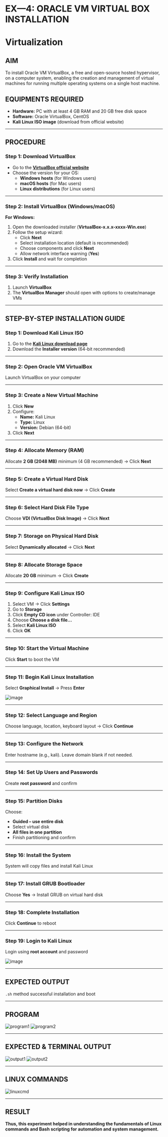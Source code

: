 # **EX—4: ORACLE VM VIRTUAL BOX INSTALLATION**

# **Virtualization**

## **AIM**
To install Oracle VM VirtualBox, a free and open-source hosted hypervisor, on a computer system, enabling the creation and management of virtual machines for running multiple operating systems on a single host machine.

## **EQUIPMENTS REQUIRED**
- **Hardware:** PC with at least 4 GB RAM and 20 GB free disk space  
- **Software:** Oracle VirtualBox, CentOS  
- **Kali Linux ISO image** (download from official website)

---

## **PROCEDURE**

### **Step 1: Download VirtualBox**
- Go to the **[VirtualBox official website](https://www.virtualbox.org/wiki/Downloads)**  
- Choose the version for your OS:
  - **Windows hosts** (for Windows users)
  - **macOS hosts** (for Mac users)
  - **Linux distributions** (for Linux users)

---

### **Step 2: Install VirtualBox (Windows/macOS)**

**For Windows:**
1. Open the downloaded installer (**VirtualBox-x.x.x-xxxx-Win.exe**)
2. Follow the setup wizard:
   - Click **Next**
   - Select installation location (default is recommended)
   - Choose components and click **Next**
   - Allow network interface warning (**Yes**)
3. Click **Install** and wait for completion

---

### **Step 3: Verify Installation**
1. Launch **VirtualBox**  
2. The **VirtualBox Manager** should open with options to create/manage VMs

---

## **STEP-BY-STEP INSTALLATION GUIDE**

### **Step 1: Download Kali Linux ISO**
1. Go to the **[Kali Linux download page](https://www.kali.org/get-kali/)**  
2. Download the **Installer version** (64-bit recommended)

---

### **Step 2: Open Oracle VM VirtualBox**
Launch VirtualBox on your computer

---

### **Step 3: Create a New Virtual Machine**
1. Click **New**
2. Configure:
   - **Name:** Kali Linux
   - **Type:** Linux
   - **Version:** Debian (64-bit)
3. Click **Next**

---

### **Step 4: Allocate Memory (RAM)**
Allocate **2 GB (2048 MB)** minimum (4 GB recommended) → Click **Next**

---

### **Step 5: Create a Virtual Hard Disk**
Select **Create a virtual hard disk now** → Click **Create**

---

### **Step 6: Select Hard Disk File Type**
Choose **VDI (VirtualBox Disk Image)** → Click **Next**

---

### **Step 7: Storage on Physical Hard Disk**
Select **Dynamically allocated** → Click **Next**

---

### **Step 8: Allocate Storage Space**
Allocate **20 GB** minimum → Click **Create**

---

### **Step 9: Configure Kali Linux ISO**
1. Select VM → Click **Settings**
2. Go to **Storage**
3. Click **Empty CD icon** under Controller: IDE
4. Choose **Choose a disk file...**
5. Select **Kali Linux ISO**
6. Click **OK**

---

### **Step 10: Start the Virtual Machine**
Click **Start** to boot the VM

---

### **Step 11: Begin Kali Linux Installation**
Select **Graphical Install** → Press **Enter**

![image](https://github.com/user-attachments/assets/9820c7f2-4d81-47f8-91b7-4fbe2233037c)

---

### **Step 12: Select Language and Region**
Choose language, location, keyboard layout → Click **Continue**

---

### **Step 13: Configure the Network**
Enter hostname (e.g., kali). Leave domain blank if not needed.

---

### **Step 14: Set Up Users and Passwords**
Create **root password** and confirm

---

### **Step 15: Partition Disks**
Choose:
- **Guided – use entire disk**
- Select virtual disk
- **All files in one partition**
- Finish partitioning and confirm

---

### **Step 16: Install the System**
System will copy files and install Kali Linux

---

### **Step 17: Install GRUB Bootloader**
Choose **Yes** → Install GRUB on virtual hard disk

---

### **Step 18: Complete Installation**
Click **Continue** to reboot

---

### **Step 19: Login to Kali Linux**
Login using **root account** and password

![image](https://github.com/user-attachments/assets/edd107e7-3f25-41fc-9fcb-79dd7ad37c3d)

---

## **EXPECTED OUTPUT**
`.sh` method successful installation and boot

---

## **PROGRAM**

![program1](https://github.com/user-attachments/assets/bb0d77fb-b9d7-4e15-8e9d-38cd50301639)
![program2](https://github.com/user-attachments/assets/8a205c53-5dd8-4d51-a9a9-211cc91ae6a1)

---

## **EXPECTED & TERMINAL OUTPUT**

![output1](https://github.com/user-attachments/assets/ff192786-bc64-4924-917f-f2e04261b243)
![output2](https://github.com/user-attachments/assets/95f68cd4-4664-409b-aa69-9ab3aaca7e06)

---

## **LINUX COMMANDS**

![linuxcmd](https://github.com/user-attachments/assets/047ce7e9-45c0-49a6-9e62-aa52303dcd7f)

---

## **RESULT**
**Thus, this experiment helped in understanding the fundamentals of Linux commands and Bash scripting for automation and system management.**
